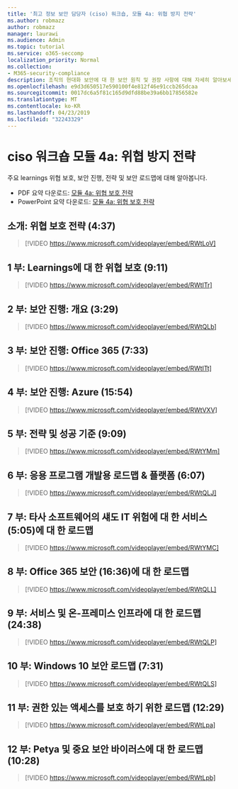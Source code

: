 ```yaml
---
title: '최고 정보 보안 담당자 (ciso) 워크숍, 모듈 4a: 위협 방지 전략'
ms.author: robmazz
author: robmazz
manager: laurawi
ms.audience: Admin
ms.topic: tutorial
ms.service: o365-seccomp
localization_priority: Normal
ms.collection:
- M365-security-compliance
description: 조직의 현대화 보안에 대 한 보안 원칙 및 권장 사항에 대해 자세히 알아보세요.
ms.openlocfilehash: e9d3d650517e590100f4e812f46e91ccb265dcaa
ms.sourcegitcommit: 0017dc6a5f81c165d9dfd88be39a6bb17856582e
ms.translationtype: MT
ms.contentlocale: ko-KR
ms.lasthandoff: 04/23/2019
ms.locfileid: "32243329"
---
```

# <a name="ciso-workshop-module-4a-threat-protection-strategy"></a>ciso 워크숍 모듈 4a: 위협 방지 전략

주요 learnings 위협 보호, 보안 진행, 전략 및 보안 로드맵에 대해 알아봅니다.

- PDF 요약 다운로드: [모듈 4a: 위협 보호 전략](media/ciso-workshop-4a-threat-protection.pdf)
- PowerPoint 요약 다운로드: [모듈 4a: 위협 보호 전략](https://docs.microsoft.com/office365/securitycompliance/media/ciso-workshop-4a-threat-protection.pptx)

## <a name="introduction-threat-protection-strategy-437"></a>소개: 위협 보호 전략 (4:37)

> [!VIDEO https://www.microsoft.com/videoplayer/embed/RWtLoV]

## <a name="part-1-learnings-about-threat-protection-911"></a>1 부: Learnings에 대 한 위협 보호 (9:11)

> [!VIDEO https://www.microsoft.com/videoplayer/embed/RWtITr]

## <a name="part-2-security-evolution-overview-329"></a>2 부: 보안 진행: 개요 (3:29)

> [!VIDEO https://www.microsoft.com/videoplayer/embed/RWtQLb]

## <a name="part-3-security-evolution-office-365-733"></a>3 부: 보안 진행: Office 365 (7:33)

> [!VIDEO https://www.microsoft.com/videoplayer/embed/RWtITt]

## <a name="part-4-security-evolution-azure-1554"></a>4 부: 보안 진행: Azure (15:54)

> [!VIDEO https://www.microsoft.com/videoplayer/embed/RWtVXV]

## <a name="part-5-strategies-and-success-criteria-909"></a>5 부: 전략 및 성공 기준 (9:09)

> [!VIDEO https://www.microsoft.com/videoplayer/embed/RWtYMm]

## <a name="part-6-roadmap-for-application-development--platform-as-a-service-607"></a>6 부: 응용 프로그램 개발용 로드맵 & 플랫폼 (6:07)

> [!VIDEO https://www.microsoft.com/videoplayer/embed/RWtQLJ]

## <a name="part-7-roadmap-for-shadow-it-risk-from-third-party-software-as-a-service-505"></a>7 부: 타사 소프트웨어의 섀도 IT 위험에 대 한 서비스 (5:05)에 대 한 로드맵

> [!VIDEO https://www.microsoft.com/videoplayer/embed/RWtYMC]

## <a name="part-8-roadmap-for-office-365-security-1636"></a>8 부: Office 365 보안 (16:36)에 대 한 로드맵

> [!VIDEO https://www.microsoft.com/videoplayer/embed/RWtQLL]

## <a name="part-9-roadmap-for-infrastructure-as-a-service-and-on-premises-2438"></a>9 부: 서비스 및 온-프레미스 인프라에 대 한 로드맵 (24:38)

> [!VIDEO https://www.microsoft.com/videoplayer/embed/RWtQLP]

## <a name="part-10-roadmap-for-windows-10-security-731"></a>10 부: Windows 10 보안 로드맵 (7:31)

> [!VIDEO https://www.microsoft.com/videoplayer/embed/RWtQLS]

## <a name="part-11-roadmap-for-securing-privileged-access-1229"></a>11 부: 권한 있는 액세스를 보호 하기 위한 로드맵 (12:29)

> [!VIDEO https://www.microsoft.com/videoplayer/embed/RWtLpa]

## <a name="part-12-roadmap-for-not-petya-and-critical-security-hygiene-1028"></a>12 부: Petya 및 중요 보안 바이러스에 대 한 로드맵 (10:28)

> [!VIDEO https://www.microsoft.com/videoplayer/embed/RWtLpb]